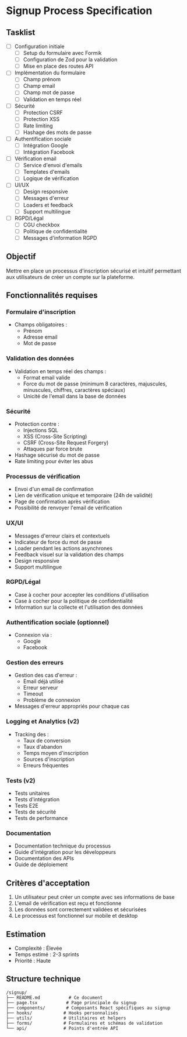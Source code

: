 # Signup Process Specification

## Tasklist
- [ ] Configuration initiale
  - [ ] Setup du formulaire avec Formik
  - [ ] Configuration de Zod pour la validation
  - [ ] Mise en place des routes API
- [ ] Implémentation du formulaire
  - [ ] Champ prénom
  - [ ] Champ email
  - [ ] Champ mot de passe
  - [ ] Validation en temps réel
- [ ] Sécurité
  - [ ] Protection CSRF
  - [ ] Protection XSS
  - [ ] Rate limiting
  - [ ] Hashage des mots de passe
- [ ] Authentification sociale
  - [ ] Intégration Google
  - [ ] Intégration Facebook
- [ ] Vérification email
  - [ ] Service d'envoi d'emails
  - [ ] Templates d'emails
  - [ ] Logique de vérification
- [ ] UI/UX
  - [ ] Design responsive
  - [ ] Messages d'erreur
  - [ ] Loaders et feedback
  - [ ] Support multilingue
- [ ] RGPD/Légal
  - [ ] CGU checkbox
  - [ ] Politique de confidentialité
  - [ ] Messages d'information RGPD

## Objectif
Mettre en place un processus d'inscription sécurisé et intuitif permettant aux utilisateurs de créer un compte sur la plateforme.

## Fonctionnalités requises

### Formulaire d'inscription
- Champs obligatoires :
  * Prénom
  * Adresse email
  * Mot de passe

### Validation des données
- Validation en temps réel des champs :
  * Format email valide
  * Force du mot de passe (minimum 8 caractères, majuscules, minuscules, chiffres, caractères spéciaux)
  * Unicité de l'email dans la base de données

### Sécurité
- Protection contre :
  * Injections SQL
  * XSS (Cross-Site Scripting)
  * CSRF (Cross-Site Request Forgery)
  * Attaques par force brute
- Hashage sécurisé du mot de passe
- Rate limiting pour éviter les abus

### Processus de vérification
- Envoi d'un email de confirmation
- Lien de vérification unique et temporaire (24h de validité)
- Page de confirmation après vérification
- Possibilité de renvoyer l'email de vérification

### UX/UI
- Messages d'erreur clairs et contextuels
- Indicateur de force du mot de passe
- Loader pendant les actions asynchrones
- Feedback visuel sur la validation des champs
- Design responsive
- Support multilingue

### RGPD/Légal
- Case à cocher pour accepter les conditions d'utilisation
- Case à cocher pour la politique de confidentialité
- Information sur la collecte et l'utilisation des données

### Authentification sociale (optionnel)
- Connexion via :
  * Google
  * Facebook

### Gestion des erreurs
- Gestion des cas d'erreur :
  * Email déjà utilisé
  * Erreur serveur
  * Timeout
  * Problème de connexion
- Messages d'erreur appropriés pour chaque cas

### Logging et Analytics (v2)
- Tracking des :
  * Taux de conversion
  * Taux d'abandon
  * Temps moyen d'inscription
  * Sources d'inscription
  * Erreurs fréquentes

### Tests (v2)
- Tests unitaires
- Tests d'intégration
- Tests E2E
- Tests de sécurité
- Tests de performance

### Documentation
- Documentation technique du processus
- Guide d'intégration pour les développeurs
- Documentation des APIs
- Guide de déploiement

## Critères d'acceptation
1. Un utilisateur peut créer un compte avec ses informations de base
2. L'email de vérification est reçu et fonctionne
3. Les données sont correctement validées et sécurisées
4. Le processus est fonctionnel sur mobile et desktop

## Estimation
- Complexité : Élevée
- Temps estimé : 2-3 sprints
- Priorité : Haute

## Structure technique
```
/signup/
├── README.md           # Ce document
├── page.tsx           # Page principale du signup
├── components/        # Composants React spécifiques au signup
├── hooks/            # Hooks personnalisés
├── utils/            # Utilitaires et helpers
├── forms/            # Formulaires et schémas de validation
└── api/              # Points d'entrée API
